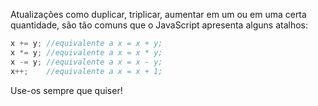 Atualizações como duplicar, triplicar, aumentar em um ou em uma certa quantidade, são tão comuns que o JavaScript apresenta alguns atalhos:

``` javascript
x += y; //equivalente a x = x + y;
x *= y; //equivalente a x = x * y;
x -= y; //equivalente a x = x - y;
x++;    //equivalente a x = x + 1;
```

Use-os sempre que quiser!
